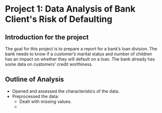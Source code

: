 # Project 1: Data Analysis of Bank Client's Risk of Defaulting

## Introduction for the project

The goal for this project is to prepare a report for a bank’s loan division. The bank needs to know if a customer’s marital status and number of children has an impact on whether they will default on a loan. The bank already has some data on customers’ credit worthiness.

## Outline of Analysis

* Opened and assessed the characteristics of the data.
* Preprocessed the data: 
  - Dealt with missing values.
  - 
